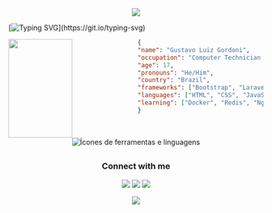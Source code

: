 <p align="center">
  <img src="https://capsule-render.vercel.app/api?type=waving&color=gradient&height=90"/>
</p>

[![Typing SVG](https://readme-typing-svg.demolab.com?font=Helvetica+Neue&size=35&color=DEE2E6&center=true&Center=true&width=1000&lines=Hello%2C+World!%F0%9F%91%8B;My+name+is+Gustavo+Gordoni;I'm+17+years+old;I'm+a+computer+technician+student+at+IFSP;Well%2C+welcome!;'-')](https://git.io/typing-svg)

<img align="left" width="50%" height="195px" src="https://github-readme-stats.vercel.app/api/top-langs/?username=gustavogordoni&layout=compact&hide_border=true&title_color=DEE2E6&text_color=ffffff&bg_color=0d1117" />

```json
{
"name": "Gustavo Luiz Gordoni",
"occupation": "Computer Technician Student",
"age": 17,
"pronouns": "He/Him",
"country": "Brazil",
"frameworks": ["Bootstrap", "Laravel"],
"languages": ["HTML", "CSS", "JavaScript", "PHP", "Java"],
"learning": ["Docker", "Redis", "Nginx"]
}
```
<div style="display: inline_block" align="center"><br>
     <img align="center" alt="Ícones de ferramentas e linguagens" src="https://skillicons.dev/icons?i=html,css,js,php,java,bootstrap,laravel,mysql,postgres" />
</div>

##  

<h3 align="center">Connect with me</h3>
<div align="center">
  <p>  
    <a href="https://www.instagram.com/gustavo_gordoni/"><img src="https://img.shields.io/badge/-Instagram-%23E4405F?style=for-the-badge&logo=instagram&logoColor=white" target="_blank"></a>
    <a href="https://www.linkedin.com/in/gustavo-gordoni"><img src="https://img.shields.io/badge/-LinkedIn-%230077B5?style=for-the-badge&logo=linkedin&logoColor=white" target="_blank"></a>
    <a href="mailto:gustavogordoni1@gmail.com"><img src="https://img.shields.io/badge/-Gmail-%23333?style=for-the-badge&logo=gmail&logoColor=white" target="_blank"></a>
  </p>
</div>

<p align="center">
  <img src="https://capsule-render.vercel.app/api?type=waving&color=gradient&height=90&section=footer"/>
</p>
